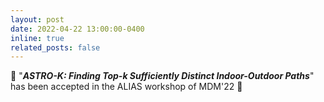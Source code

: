 ```yaml
---
layout: post
date: 2022-04-22 13:00:00-0400
inline: true
related_posts: false
---
```


:tada: "___ASTRO-K: Finding Top-k Sufficiently Distinct Indoor-Outdoor Paths___" has been accepted in the ALIAS workshop of MDM'22 :tada: